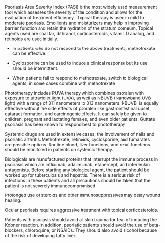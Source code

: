 Psoriasis Area Severity Index (PASI) is the most widely used measurement tool which assesses the severity of the condition and allows for the evaluation of treatment efficiency.  Topical therapy is used in mild to moderate psoriasis. Emollients and moisturizers may help in improving barrier function and retain the hydration of the stratum corneum. Topical agents used are coal tar, dithranol, corticosteroids, vitamin D analog, and retinoids are used initially.

- In patients who do not respond to the above treatments, methotrexate can be effective.

- Cyclosporine can be used to induce a clinical response but its use should be intermittent.

- When patients fail to respond to methotrexate, switch to biological agents; in some cases combine with methotrexate

Phototherapy includes PUVA therapy which combines psoralen with exposure to ultraviolet light (UVA), as well as NBUVB (Narrowband UVB light) with a range of 311 nanometers to 313 nanometers. NBUVB  is equally effective without the side effects of psoralen like gastrointestinal upset, cataract formation, and carcinogenic effects. It can safely be given to children, pregnant and lactating females, and even older patients. Guttate psoriasis has been known to respond best to phototherapy

Systemic drugs are used in extensive cases, the involvement of nails and psoriatic arthritis. Methotrexate, retinoids, cyclosporine, and fumarates are possible options. Routine blood, liver functions, and renal functions should be monitored in patients on systemic therapy.

Biologicals are manufactured proteins that interrupt the immune process in psoriasis which are infliximab, adalimumab, etanercept, and interleukin antagonists. Before starting any biological agent, the patient should be worked up for tuberculosis and hepatitis. There is a serious risk of infections in these patients and all precautions should be taken that the patient is not severely immunocompromised.

Prolonged use of steroids and other immunosuppressives may delay wound healing.

Ocular psoriasis requires aggressive treatment with topical corticosteroids.

Patients with psoriasis should avoid all skin trauma for fear of inducing the Kobner reaction. In addition, psoriatic patients should avoid the use of beta-blockers, chloroquine, or NSAIDs. They should also avoid alcohol because of the risk of developing fatty liver.